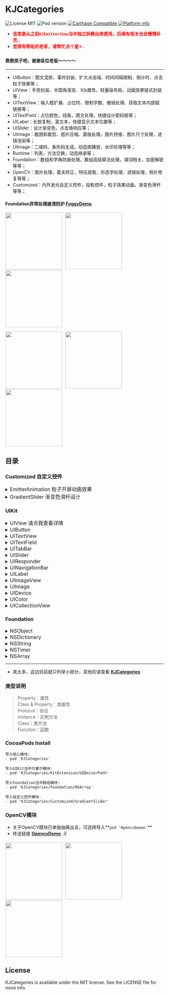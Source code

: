 # KJCategories

![License MIT](https://img.shields.io/github/license/mashape/apistatus.svg?maxAge=2592000)
![Pod version](https://img.shields.io/cocoapods/v/KJCategories.svg?style=flat)
[![Carthage Compatible](https://img.shields.io/badge/Carthage-compatible-4BC51D.svg?style=flat)](https://github.com/yangKJ/KJCategories)
[![Platform info](https://img.shields.io/cocoapods/p/KJCategories.svg?style=flat)](http://cocoadocs.org/docsets/KJCategories)

- <font color=red>**该库是从之前`KJEmitterView`当中独立拆解出来使用，后续有相关也会慢慢补充..**</font>
- <font color=red>**觉得有帮助的老哥，请帮忙点个星⭐..**</font>

#### 救救孩子吧，谢谢各位老板～～～～

---

- UIButton：图文混排、事件封装、扩大点击域、时间间隔限制、倒计时、点击粒子效果等；
- UIView：手势封装、半圆角渐变、Xib属性，轻量级布局，动画效果链式封装等；
- UITextView：输入框扩展、占位符、限制字数、撤销处理、获取文本内部超链接等；
- UITextField：占位颜色，线条，图文处理，快捷设计密码框等；
- UILabel：长按复制，富文本，快捷显示文本位置等；
- UISlider：设计渐变色，点击值响应等；
- UIImage：截图和裁剪、图片压缩、蒙版处理，图片拼接、图片尺寸处理，滤镜渲染等；
- UIImage：二维码、条形码生成，动态图播放，水印处理等等；
- Runtime：列表，方法交换，动态继承等；
- Foundation：数组和字典防崩处理，数组高级算法处理，谓词相关，加密解密等等；
- OpenCV：图片处理，霍夫矫正，特征提取，形态学处理，滤镜处理，照片修复等等；
- Customized：内外发光自定义控件，投影控件，粒子效果动画，渐变色滑杆等等；

#### Foundation异常处理崩溃防护 [FoggyDemo](https://github.com/yangKJ/Foggy)

<p align="left">
<img src="https://p3-juejin.byteimg.com/tos-cn-i-k3u1fbpfcp/fa9943a34e814622854552e25059cbc6~tplv-k3u1fbpfcp-zoom-1.image" width="180" hspace="1px">
<img src="https://p9-juejin.byteimg.com/tos-cn-i-k3u1fbpfcp/3486b4cb450949a484b854341f8d0295~tplv-k3u1fbpfcp-watermark.image" width="180" hspace="5px">
<img src="https://p9-juejin.byteimg.com/tos-cn-i-k3u1fbpfcp/9d68a5f230c64256b1938b1f75f96f83~tplv-k3u1fbpfcp-watermark.image" width="180" hspace="1px">
</p>

<p align="left">
<img src="https://p3-juejin.byteimg.com/tos-cn-i-k3u1fbpfcp/00ce7708308949d19dd97609354efb9c~tplv-k3u1fbpfcp-watermark.image" width="180" hspace="1px">
<img src="https://p3-juejin.byteimg.com/tos-cn-i-k3u1fbpfcp/5893a2df08d3436893e080f2880a0560~tplv-k3u1fbpfcp-watermark.image" width="180" hspace="5px">
<img src="https://p1-juejin.byteimg.com/tos-cn-i-k3u1fbpfcp/f5c7f0b1d8a64826b112d97ebbfe7db6~tplv-k3u1fbpfcp-watermark.image" width="180" hspace="1px">
</p>

## 目录
### Customized 自定义控件
<details><summary><font size=3>EmitterAnimation 粒子开屏动画效果</font></summary>

| 功能 | 类型 | 方法 & 函数 |
|---|:---:|---|
| 初始化方法 | Class | createWithProvider:emitterImage:complete: |
| 重置 | Instance | restart |

</details>
<details><summary><font size=3>GradientSlider 渐变色滑杆设计</font></summary>

| 功能 | 类型 | 方法 & 函数 |
|---|:---:|---|
| 渐变色 | Property | colors |
| 渐变比例 | Property | locations |
| 颜色高度 | Property | colorHeight |
| 边框大小 | Property | borderWidth |
| 边框颜色 | Property | borderColor |
| 当前进度 | Property | progress |
| 重置UI | Instance | updateUI |
| 移动中 | Instance | movingWithTimeSpan:withBlock: |
| 滑动结束 | Instance | moveEndBlock: |

</details>

### UIKit
<details><summary><font size=3>UIView 请点我查看详情</font></summary>

- UIView+KJFrame  轻量级布局

| 功能 | 类型 | 方法 & 函数 |
|---|:---:|---|
| 大小 | Property | size |
| 位置 | Property | origin |
| x坐标 | Property | x |
| y坐标 | Property | y |
| 宽度 | Property | width |
| 高度 | Property | height |
| 中心点x | Property | centerX |
| 中心点y | Property | centerY |
| 左边距离 | Property | left |
| 右边距离 | Property | right |
| 顶部距离 | Property | top |
| 底部距离 | Property | bottom |
| x + width | Property | maxX |
| y + height | Property |maxY |

- UIView+KJXib

| 功能 | 类型 | 方法 & 函数 |
|---|:---:|---|
| 贝塞尔圆角 | Property | bezierRadius |
| 阴影偏移量 | Property | shadowOffset |
| 阴影透明度 | Property | shadowOpacity |
| 阴影的宽度 | Property | shadowWidth |
| 阴影的圆角 | Property | shadowRadius |
| 阴影颜色 | Property | shadowColor |
| 圆角半径 | Property | cornerRadius |
| 边框宽度 | Property | borderWidth |
| 边框颜色 | Property | borderColor |
| 图片属性 | Property | viewImage |
| 判断是否有子视图在滚动 | Property | anySubViewScrolling |
| 判断是否有子视图在滚动 | Instance | kj_anySubViewScrolling |
| 判断控件是否显示在主窗口 | Property | showKeyWindow |
| 判断控件是否显示在主窗口 | Instance | kj_isShowingOnKeyWindow |
| 顶部控制器 | Property | topViewController |
| 当前的控制器 | Property | viewController |
| 当前的控制器 | Instance | kj_currentViewController |
| Xib创建的View | Class | kj_viewFromXib |
| Xib创建的View | Class | kj_viewFromXibWithFrame: |

- UIView+KJRectCorner  进阶版圆角和边框扩展

| 功能 | 类型 | 方法 & 函数 |
|---|:---:|---|
| 圆角半径 | Property | kj_radius |
| 圆角方位 | Property | kj_rectCorner |
| 边框颜色 | Property | kj_borderColor |
| 边框宽度 | Property | kj_borderWidth |
| 边框方位 | Property | kj_borderOrientation |

- UIView+KJGestureBlock  手势Block

| 功能 | 类型 | 方法 & 函数 |
|---|:---:|---|
| 单击手势 | Instance | kj_AddTapGestureRecognizerBlock: |
| 手势处理 | Instance | kj_AddGestureRecognizer:block: |

- UIView+KJAnimation  简单动画效果链式封装

| 功能 | 类型 | 方法 & 函数 |
|---|:---:|---|
| 隐式动画 | Instance | kj_animationImplicitDuration:animations: |
| 移动时刻显示阴影效果 | Instance | kj_movingShadow |
| 动画组 | Instance | kj_animationMoreAnimations: |
| 旋转动画效果 | Instance | kj_animationRotateClockwise:makeParameter: |
| 移动动画效果 | Instance | kj_animationMovePoint:makeParameter: |
| 缩放动画效果 | Instance | kj_animationZoomMultiple:makeParameter: |
| 渐隐动画效果 | Instance | kj_animationOpacity:makeParameter: |

</details>
<details><summary><font size=3>UIButton</font></summary>

- UIButton+KJBlock  点击事件ButtonBlock

| 功能 | 类型 | 方法 & 函数 |
|---|:---:|---|
| 是否开启时间间隔的方法交换 | Protocol | kj_openTimeExchangeMethod |
| 添加点击事件 | Instance | kj_addAction: |
| 添加事件，不支持多枚举形式 | Instance | kj_addAction:forControlEvents: |
| 点击事件间隔 | Property | timeInterval |

- UIButton+KJContentLayout  图文混排（支持XIB显示）

| 功能 | 类型 | 方法 & 函数 |
|---|:---:|---|
| 图文样式 | Property | layoutType |
| 图文间距 | Property | padding |
| 图文边界的间距 | Property | periphery |
| 图文样式 | Property | kj_ButtonContentLayoutType |
| 图文间距 | Property | kj_Padding |
| 图文边界的间距 | Property | kj_PaddingInset |

- UIButton+KJCountDown  倒计时

| 功能 | 类型 | 方法 & 函数 |
|---|:---:|---|
| 倒计时结束的回调 | Property | kButtonCountDownStop |
| 设置倒计时的间隔和倒计时文案 | Instance | kj_startTime:CountDownFormat: |
| 取消倒计时 | Instance | kj_cancelTimer |

- UIButton+KJEmitter  按钮粒子效果

| 功能 | 类型 | 方法 & 函数 |
|---|:---:|---|
| 是否开启粒子效果 | Property | openEmitter |
| 粒子 | Property | emitterCell |
| 设置粒子效果 | Instance | kj_buttonSetEmitterImage:OpenEmitter: |

- UIButton+KJEnlarge  改变UIButton的响应区域 - 扩大Button点击域

| 功能 | 类型 | 方法 & 函数 |
|---|:---:|---|
| 设置按钮额外热区 | Property | touchAreaInsets |
| 扩大点击域 | Instance | kj_EnlargeEdgeWithTop:right:bottom:left: |

- UIButton+KJIndicator  指示器(系统自带菊花)

| 功能 | 类型 | 方法 & 函数 |
|---|:---:|---|
| 按钮是否正在提交中 | Property | submitting |
| 指示器和文字间隔 | Property | indicatorSpace |
| 指示器颜色 | Property | indicatorType |
| 开始提交，指示器跟随文字 | Instance | kj_beginSubmitting: |
| 结束提交 | Instance | kj_endSubmitting |
| 显示指示器 | Instance | kj_showIndicator |
| 隐藏指示器 | Instance | kj_hideIndicator |

</details>
<details><summary><font size=3>UITextView</font></summary>

- UITextView+KJBackout  撤销处理，相当于 command + z

| 功能 | 类型 | 方法 & 函数 |
|---|:---:|---|
| 是否开启撤销功能 | Property | kOpenBackout |
| 撤销输入 | Instance | kj_textViewBackout |

- UITextView+KJPlaceHolder

| 功能 | 类型 | 方法 & 函数 |
|---|:---:|---|
| 占位符文字 | Property | placeHolder |
| 占位符Label | Property | placeHolderLabel |

- UITextView+KJLimitCounter  限制处理

| 功能 | 类型 | 方法 & 函数 |
|---|:---:|---|
| 限制字数 | Property | limitCount |
| 限制区域右边距 | Property | limitMargin |
| 限制区域高度 | Property | limitHeight |
| 统计限制字数Label | Property | limitLabel |

</details>
<details><summary><font size=3>UITextField</font></summary>

- UITextField+KJExtension  输入框扩展，快速设置账号密码框

| 功能 | 类型 | 方法 & 函数 |
|---|:---:|---|
| 设置底部边框线条颜色 | Property | bottomLineColor |
| 占位placeholder颜色 | Property | placeholderColor |
| 占位文字字体大小 | Property | placeholderFontSize |
| 最大长度 | Property | maxLength |
| 明文暗文切换 | Property | securePasswords |
| 达到最大字符长度 | Property | kMaxLengthBolck |
| 文本编辑时刻回调 | Property | kTextEditingChangedBolck |
| 设置左边视图，类似账号密码标题 | Instance | kj_leftView: |
| 设置右边视图，类似小圆叉 | Instance | kj_rightViewTapBlock:ImageName:Width:Padding: |

</details>
<details><summary><font size=3>UITabBar</font></summary>

- UITabBar+KJBadge  显示小红点

| 功能 | 类型 | 方法 & 函数 |
|---|:---:|---|
| 当前的TabBar个数 | Protocol | kj_tabBarCount: |
| 显示小红点 | Instance | kj_showRedBadgeOnItemIndex: |
| 隐藏小红点 | Instance | kj_hideRedBadgeOnItemIndex: |

</details>
<details><summary><font size=3>UISlider</font></summary>

- KJColorSlider  渐变色滑块

| 功能 | 类型 | 方法 & 函数 |
|---|:---:|---|
| 颜色数组 | Property | colors |
| 每个颜色对应的位置信息 | Property | locations |
| 颜色的高度 | Property | colorHeight |
| 边框宽度 | Property | borderWidth |
| 边框颜色 | Property | borderColor |
| 回调处理时间 | Property | timeSpan |
| 当前进度，用于外界kvo | Property | progress |
| 移动回调处理 | Property | kValueChangeBlock |
| 移动结束回调处理 | Property | kMoveEndBlock |
| 重新设置UI | Instance | kj_setUI |

- UISlider+KJTapValue  滑杆点击改值

| 功能 | 类型 | 方法 & 函数 |
|---|:---:|---|
| 是否开启滑杆点击修改值 | Property | kTapValue |

</details>
<details><summary><font size=3>UIResponder</font></summary>

- UIResponder+KJAdapt   简单的屏幕比例适配

| 功能 | 类型 | 方法 & 函数 |
|---|:---:|---|
| 设计图机型 | Protocol | kj_adaptModelType: |
| 水平比例适配 | Function | KJAdaptScaleLevel |
| 竖直比例适配 | Function | KJAdaptScaleVertical |
| 适配CGpoint | Function | KJAdaptPointMake |
| 适配CGSize | Function | KJAdaptSizeMake |
| 适配CGRect | Function | KJAdaptRectMake |
| 适配UIEdgeInsets | Function | KJAdaptEdgeInsetsMake |

</details>
<details><summary><font size=3>UINavigationBar</font></summary>

- UINavigationBar+KJExtension  
 
| 功能 | 类型 | 方法 & 函数 |
|---|:---:|---|
| 设置navigationBar背景颜色 | Property | kj_BackgroundColor |
| 设置基础的透明度 | Property | kj_Alpha |
| 重置 | Instance | kj_reset |

</details>
<details><summary><font size=3>UILabel</font></summary>

- UILabel+KJCopy   UILabel添加长按复制功能

| 功能 | 类型 | 方法 & 函数 |
|---|:---:|---|
| 是否可以拷贝 | Property | copyable |
| 移除拷贝长按手势 | Instance | kj_removeCopyLongPressGestureRecognizer |

- UILabel+KJExtension   文本位置和尺寸获取

| 功能 | 类型 | 方法 & 函数 |
|---|:---:|---|
| 设置文字内容显示位置 | Property | customTextAlignment |
| 获取宽度 | Instance | kj_calculateWidth |
| 获取高度 | Instance | kj_calculateHeightWithWidth: |
| 获取高度，指定行高 | Instance | kj_calculateHeightWithWidth:OneLineHeight: |

- UILabel+KJAttributedString   富文本

| 功能 | 类型 | 方法 & 函数 |
|---|:---:|---|
| Range之间文字行间距 | Instance | kj_AttributedStringTextLineSpace: |
| Range之间文字大小 | Instance | kj_AttributedStringTextFont:Range: |
| Range之间文字颜色 | Instance | kj_AttributedStringTextColor:Range: |
| Range之间文字大小和颜色 | Instance | kj_AttributedStringTextFont:TextColor:Range: |
| Range之间文字相关属性 | Instance | kj_AttributedStringTextAttributes:Range: |
| 富文本文字大小 | Instance | kj_AttributedStringTextFont:Loc:Len: |
| 富文本文字颜色 | Instance | kj_AttributedStringTextColor:Loc:Len: |
| 富文本文字大小和颜色 | Instance | kj_AttributedStringTextFont:TextColor:Loc:Len: |
| 富文本文字相关属性 | Instance | kj_AttributedStringTextAttributes:Loc:Len: |

</details>
<details><summary><font size=3>UIImageView</font></summary>

- UIImageView+KJBlur   模糊处理（高斯模糊、Accelerate模糊、毛玻璃、蒙版）

| 功能 | 类型 | 方法 & 函数 |
|---|:---:|---|
| 模糊处理 | Instance | kj_blurImageViewWithBlurType:BlurImage:BlurRadius: |

- UIImageView+KJLetters  文字头像，首字母缩略头像

| 功能 | 类型 | 方法 & 函数 |
|---|:---:|---|
| 显示文字图片 | Instance | kj_imageViewWithText:LettersInfo: |
| 浏览头像，点击全屏展示 | Instance | kj_headerImageShowScreen |
| 浏览头像，背景颜色 | Instance | kj_headerImageShowScreenWithBackground: |

</details>
<details><summary><font size=3>UIImage</font></summary>

- UIImage+KJQRCode  二维码/条形码生成器，特别备注文字不能是中文汉字

| 功能 | 类型 | 方法 & 函数 |
|---|:---:|---|
| 将字符串转成条形码 | Class | kj_barCodeImageWithContent: |
| 生成二维码 | Class | kj_QRCodeImageWithContent:codeImageSize: |
| 生成指定颜色二维码 | Class | kj_QRCodeImageWithContent:codeImageSize:color: |
| 生成条形码 | Class | kj_barcodeImageWithContent:codeImageSize: |
| 生成指定颜色条形码 | Class | kj_barcodeImageWithContent:codeImageSize:color: |
| 改变图片尺寸，bitmap方式 | Instance | kj_bitmapChangeImageSize: |
| 改变图片内部像素颜色 | Instance | kj_changeImagePixelColor: |

- UIImage+KJURLSize  获取网络图片尺寸

| 功能 | 类型 | 方法 & 函数 |
|---|:---:|---|
| 获取网络图片尺寸 | Class | kj_imageGetSizeWithURL: |
| 异步等待获取网络图片大小，信号量 | Class | kj_imageAsyncGetSizeWithURL: |

- UIImage+KJScale  图片尺寸处理

| 功能 | 类型 | 方法 & 函数 |
|---|:---:|---|
| 通过比例来缩放图片 | Instance | kj_scaleImage: |
| 以固定宽度缩放图像 | Instance | kj_scaleWithFixedWidth: |
| 以固定高度缩放图像 | Instance | kj_scaleWithFixedHeight: |
| 等比改变图片尺寸 | Instance | kj_cropImageWithAnySize: |
| 等比缩小图片尺寸 | Instance | kj_zoomImageWithMaxSize: |
| 不拉升填充图片 | Instance | kj_fitImageWithSize: |

- UIImage+KJPhotoshop

| 功能 | 类型 | 方法 & 函数 |
|---|:---:|---|
| 获取图片平均颜色 | Instance | kj_getImageAverageColor |
| 获得灰度图 | Instance | kj_getGrayImage |
| 改变图片透明度 | Instance | kj_changeImageAlpha: |
| 改变图片背景颜色 | Instance | kj_changeImageColor: |
| 修改图片线条颜色 | Instance | kj_imageLinellaeColor: |
| 图层混合 | Instance | kj_imageBlendMode:TineColor: |

- UIImage+KJMask   蒙版处理，图片拼接

| 功能 | 类型 | 方法 & 函数 |
|---|:---:|---|
| 文字水印 | Instance | kj_waterText:direction:textColor:font:margin: |
| 图片水印 | Instance | kj_waterImage:direction:waterSize:margin: |
| 图片添加水印 | Instance | kj_waterMark:InRect: |
| 蒙版图片处理 | Instance | kj_maskImage: |
| 圆形图片 | Instance | kj_circleImage |
| 椭圆形图片 | Instance | kj_ellipseImage |
| 图片透明区域点击穿透处理 | Instance | kj_transparentWithPoint: |

- UIImage+KJJoint   图片拼接相关处理

| 功能 | 类型 | 方法 & 函数 |
|---|:---:|---|
| 旋转图片和镜像处理 | Instance | kj_rotationImageWithOrientation: |
| 竖直方向拼接随意张图片，固定主图的宽度 | Instance | kj_moreJointVerticalImage: |
| 水平方向拼接随意张图片，固定主图的高度 | Instance | kj_moreJointLevelImage: |
| 图片多次合成处理 | Instance | kj_imageCompoundWithLoopNums:Orientation: |
| 水平方向拼接随意张图片，固定主图的高度 | Instance | kj_moreAccelerateJointLevelImage: |
| 图片拼接艺术 | Instance | kj_jointImageWithJointType:Size:Maxw: |

- UIImage+KJGIF   播放动态图

| 功能 | 类型 | 方法 & 函数 |
|---|:---:|---|
| 本地动态图播放 | Class | kj_gifLocalityImageWithName: |
| 本地动图 | Class | kj_gifImageWithData: |
| 网络动图 | Class | kj_gifImageWithURL: |

- UIImage+CoreImage   CoreImage框架整理

| 功能 | 类型 | 方法 & 函数 |
|---|:---:|---|
| Photoshop滤镜 | Instance | kj_coreImagePhotoshopWithType:Value: |
| 通用方法 | Instance | kj_coreImageCustomWithName:Dicts: |
| 高光和阴影 | Instance | kj_coreImageHighlightShadowWithHighlightAmount:ShadowAmount: |
| 将图片黑色变透明 | Instance | kj_coreImageBlackMaskToAlpha |
| 马赛克 | Instance | kj_coreImagePixellateWithCenter:Scale: |
| 图片圆形变形 | Instance | kj_coreImageCircularWrapWithCenter:Radius:Angle: |
| 环形透镜畸变 | Instance | kj_coreImageTorusLensDistortionCenter:Radius:Width:Refraction: |
| 空变形 | Instance | kj_coreImageHoleDistortionCenter:Radius: |

- UIImage+KJCompress  图片压缩处理，提供几种系统API的处理方式

| 功能 | 类型 | 方法 & 函数 |
|---|:---:|---|
| 压缩图片到指定大小 | Instance | kj_compressTargetByte: |
| 压缩图片到指定大小 | Class | kj_compressImage:TargetByte: |
| UIKit方式 | Instance | kj_UIKitChangeImageSize: |
| Quartz 2D | Instance | kj_QuartzChangeImageSize: |
| ImageIO | Instance | kj_ImageIOChangeImageSize: |
| CoreImage | Instance | kj_CoreImageChangeImageSize: |
| Accelerate | Instance | kj_AccelerateChangeImageSize: |

- UIImage+KJCapture  截图和裁剪处理

| 功能 | 类型 | 方法 & 函数 |
|---|:---:|---|
| 当前视图截图 | Class | kj_captureScreen: |
| 指定位置屏幕截图 | Class | kj_captureScreen:Rect: |
| 自定义质量的截图，quality质量倍数 | Class | kj_captureScreen:Rect:Quality: |
| 截取当前屏幕（窗口截图） | Class | kj_captureScreenWindow |
| 截取当前屏幕（根据手机方向旋转） | Class | kj_captureScreenWindowForInterfaceOrientation |
| 截取滚动视图的长图 | Class | kj_captureScreenWithScrollView:ContentOffset: |
| 裁剪掉图片周围的透明部分 | Class | kj_cutImageRoundAlphaZero: |
| 不规则图形切图 | Class | kj_anomalyCaptureImageWithView:BezierPath: |
| 多边形切图 | Class | kj_polygonCaptureImageWithImageView:PointArray: |
| 指定区域裁剪 | Class | kj_cutImageWithImage:Frame: |
| quartz 2d 实现裁剪 | Class | kj_quartzCutImageWithImage:Frame: |
| 图片路径裁剪，裁剪路径 "以外" 部分 | Class | kj_captureOuterImage:BezierPath:Rect: |
| 图片路径裁剪，裁剪路径 "以内" 部分 | Class | kj_captureInnerImage:BezierPath:Rect: |

- UIImage+KJAccelerate  Accelerate 框架的图片处理

| 功能 | 类型 | 方法 & 函数 |
|---|:---:|---|
| 图片旋转 | Instance | kj_rotateInRadians: |
| 模糊处理 | Instance | kj_blurImageSoft |
| 模糊处理 | Instance | kj_blurImageLight |
| 模糊处理 | Instance | kj_blurImageExtraLight |
| 模糊处理 | Instance | kj_blurImageDark |
| 指定颜色线性模糊 | Instance | kj_blurImageWithTintColor: |
| 线性模糊，保留透明区域 | Instance | kj_linearBlurryImageBlur: |
| 模糊处理 | Instance | kj_blurImageWithRadius:Color:MaskImage: |
| 均衡运算 | Instance | kj_equalizationImage |
| 侵蚀 | Instance | kj_erodeImage |
| 形态膨胀/扩张 | Instance | kj_dilateImage |
| 多倍侵蚀 | Instance | kj_erodeImageWithIterations: |
| 形态多倍膨胀/扩张 | Instance | kj_dilateImageWithIterations: |
| 梯度 | Instance | kj_gradientImageWithIterations: |
| 顶帽运算 | Instance | kj_tophatImageWithIterations: |
| 黑帽运算 | Instance | kj_blackhatImageWithIterations: |
| 卷积处理 | Instance | kj_convolutionImageWithKernel: |
| 锐化 | Instance | kj_sharpenImage |
| 锐化 | Instance | kj_sharpenImageWithIterations: |
| 浮雕 | Instance | kj_embossImage |
| 高斯 | Instance | kj_gaussianImage |
| 边缘检测 | Instance | kj_marginImage |
| 边缘检测 | Instance | kj_edgeDetection |

</details>
<details><summary><font size=3>UIDevice</font></summary>

- UIDevice+KJSystem  系统相关的操作

| 功能 | 类型 | 方法 & 函数 |
|---|:---:|---|
| App版本号 | Class | appCurrentVersion |
| App名称 | Class | appName |
| 手机UUID | Class | deviceID |
| 获取App图标 | Class | appIcon |
| 判断App是否支持横屏 | Class | supportHorizontalScreen |
| 获取启动页图片  | Class | launchImage |
| 系统启动图缓存路径 | Class | launchImageCachePath |
| 启动图备份文件路径 | Class | launchImageBackupPath |
| 生成启动图 | Class | kj_launchImageWithPortrait:Dark: |
| 生成启动图 | Class | kj_launchImageWithStoryboard:Portrait:Dark: |
| 对比版本号 | Class | kj_comparisonVersion: |
| 获取AppStore版本号和详情信息 | Class | kj_getAppStoreVersionWithAppid:Details: |
| 跳转到指定URL | Class | kj_openURL: |
| 调用AppStore | Class | kj_skipToAppStoreWithAppid: |
| 调用自带浏览器safari | Class | kj_skipToSafari |
| 调用自带Mail | Class | kj_skipToMail |
| 是否切换为扬声器 | Class | kj_changeLoudspeaker: |
| 保存到相册 | Class | kj_savedPhotosAlbumWithImage:Complete: |
| 系统自带分享 | Class | kj_shareActivityWithItems:ViewController:Complete: |
| 切换根视图控制器 | Class | kj_changeRootViewController:Complete: |

</details>
<details><summary><font size=3>UIColor</font></summary>

- UIColor+KJExtension  颜色相关扩展

| 功能 | 类型 | 方法 & 函数 |
|---|:---:|---|
| 渐变颜色 | Class | zj_gradientColorWithColors:GradientType:Size: |
| 竖直渐变颜色 | Instance | kj_gradientVerticalToColor:Height: |
| 横向渐变颜色 | Instance | kj_gradientAcrossToColor:Width: |
| UIColor转16进制字符串 | Class | kj_hexStringFromColor: |
| 16进制字符串转UIColor | Class | kj_colorWithHexString: |
| 获取图片上指定点的颜色 | Class | kj_colorAtImage:Point: |
| 获取ImageView上指定点的图片颜色 | Class | kj_colorAtImageView:Point: |

- UIColor+KJExtension2  颜色相关扩展

| 功能 | 类型 | 方法 & 函数 |
|---|:---:|---|
| 红 | Property | red |
| 绿 | Property | green |
| 蓝 | Property | blue |
| 透明度 | Property | alpha |
| 色相 | Property | hue |
| 饱和度 | Property | saturation |
| 亮度 | Property | light |

</details>
<details><summary><font size=3>UICollectionView</font></summary>

- UICollectionView+KJTouch  获取touch事件处理

| 功能 | 类型 | 方法 & 函数 |
|---|:---:|---|
| 开启方法交换 | Property | kOpenExchange |
| Touch里面移动回调 | Property | moveblock |

</details>

### Foundation
<details><summary><font size=3>NSObject</font></summary>

- NSObject+KJKVO  键值监听封装，自动释放

| 功能 | 类型 | 方法 & 函数 |
|---|:---:|---|
| kvo监听 | Instance | kj_observeKey:ObserveResultBlock: |

- NSObject+KJRuntime  Runtime轻量级封装

| 功能 | 类型 | 方法 & 函数 |
|---|:---:|---|
| 获取该对象的所有属性，包含父类 | Property | propertyTemps |
| 实例变量列表 | Property | ivarTemps |
| 方法列表 | Property | methodTemps |
| 遵循的协议列表 | Property | protocolTemps |
| 归档封装 | Instance | kj_encodeRuntime: |
| 解档封装 | Instance | kj_initCoderRuntime: |

- NSObject+KJSemaphore  轻量级解耦工具（信号）

| 功能 | 类型 | 方法 & 函数 |
|---|:---:|---|
| 发送消息处理 | Instance | kj_sendSemaphoreWithKey:Message:Parameter: |
| 接收消息处理 | Instance | kj_receivedSemaphoreBlock: |
| 代码执行时间处理 | Class | kj_executeTime: |

</details>
<details><summary><font size=3>NSDictionary</font></summary>

- NSDictionary+KJExtension  

|  功能   |  类型  | 方法 & 函数 |
|---|:---:|---|
| 是否为空 | Property | isEmpty |
| 转换为Josn字符串 | Property | jsonString |

</details>
<details><summary><font size=3>NSString</font></summary>

- NSString+KJExtension  字符串扩展属性

|  功能   |  类型 | 方法 & 函数 |
|---|:---:|---|
| 是否为空 | Property | isEmpty |
| 转换为URL | Property | URL |
| 获取图片 | Property | image |
| 取出HTML | Property | HTMLString |
| Josn字符串转字典 | Property | jsonDict |
| 生成竖直文字 | Property | verticalText |

- NSString+KJChinese  汉字相关处理

|  功能   |  类型  | 方法 & 函数 |
|---|:---:|---|
| 汉字转拼音 | Property | pinYin |
| 随机汉字 | Class | kj_randomCreateChinese: |
| 查找数据 | Instance | kj_searchArray: |
| 字母排序 | Instance | kj_letterSortArray: |

- NSString+KJPredicate  谓词工具

|  功能   |  类型 | 方法 & 函数 |
|---|:---:|---|
| 过滤空格 | Instance | kj_filterSpace |
| 验证数字 | Instance | kj_validateNumber |
| 是否有特殊字符 | Instance | kj_validateHaveSpecialCharacter |
| 过滤特殊字符 | Instance | kj_removeSpecialCharacter: |
| 验证手机号码 | Instance | kj_validateMobileNumber |
| 验证邮箱格式 | Instance | kj_validateEmail |
| 验证身份证 | Instance | kj_validateIDCardNumber |
| 验证银行卡 | Instance | kj_validateBankCardNumber |

- NSString+KJSecurity 加密解密工具，链式处理

|  功能   |  类型 | 方法 & 函数 |
|---|:---:|---|
| 生成key | Instance | kj_createKey |
| 生成token | Instance | kj_createToken |
| RSA公钥加密 | Instance | kj_rsaEncryptPublicKey |
| RSA公钥解密 | Instance | kj_rsaDecryptPublicKey |
| RSA私钥加密 | Instance | kj_rsaEncryptPrivateKey |
| RSA私钥解密 | Instance | kj_rsaDecryptPrivateKey |
| AES加密 | Instance | kj_aesEncryptKey |
| AES解密 | Instance | kj_aesDecryptKey |
| Base64编码 | Instance | kj_base64EncodedString |
| Base64解码 | Instance | kj_base64DecodingString |

</details>
<details><summary><font size=3>NSTimer</font></summary>

- NSTimer+KJExtension

|  功能   |  类型 | 方法 & 函数 |
|---|:---:|---|
| 线程计时器 | Class | kj_timerWithTimeInterval:Repeats:Block: |
| 立刻执行 | Instance | kj_immediatelyTimer |
| 暂停 | Instance | kj_pauseTimer |
| 重启计时器 | Instance | kj_resumeTimer |
| 延时执行 | Instance | kj_resumeTimerAfterTimeInterval: |
| 释放计时器 | Class | kj_invalidateTimer: |

</details>
<details><summary><font size=3>NSArray</font></summary>

- NSArray+KJPredicate  谓词工具

| 功能 | 类型 | 方法 & 函数 |
|---|:---:|---|
| 对比两个数组删除相同元素并合并 | Instance | kj_mergeArrayAndDelEqualObjWithOtherArray: |
| 过滤数组 | Instance | kj_filtrationDatasWithPredicateBlock: |
| 除去数组当中包含目标数组的数据 | Instance | kj_delEqualDatasWithTargetTemps: |
| 按照某一属性的升序降序排列 | Instance | kj_sortDescriptorWithKey:Ascending: |
| 按照某些属性的升序降序排列 | Instance | kj_sortDescriptorWithKeys:Ascendings: |
| 取出 key 中匹配 value 的元素 | Instance | kj_takeOutDatasWithKey:Value: |
| 字符串比较运算符 | Instance | kj_takeOutDatasWithOperator:Key:Value: |

- NSArray+KJExtension  对数组里面元素的相关处理

|  功能   |  类型  | 方法 & 函数 |
|---|:---:|---|
| 是否为空 | Property | isEmpty |
| 筛选数据 | Instance | kj_detectArray: |
| 多维数组筛选数据 | Instance | kj_detectManyDimensionArray: |
| 查找数据 | Instance | kj_searchObject: |
| 映射 | Instance | kj_mapArray: |
| 插入数据到目的位置 | Instance | kj_insertObject: |
| 数组计算交集 | Instance | kj_arrayIntersectionWithOtherArray: |
| 数组计算差集 | Instance | kj_arrayMinusWithOtherArray: |
| 随机打乱数组 | Instance | kj_disorganizeArray |
| 删除数组当中的相同元素 | Instance | kj_delArrayEquelObj |
| 二分查找 | Instance | kj_binarySearchTarget: |
| 冒泡排序 | Instance | kj_bubbleSort |
| 插入排序 | Instance | kj_insertSort |
| 选择排序 | Instance | kj_selectionSort |

</details>

----

- 真太多，这边目前就只列举小部分，其他的请查看 [**KJCategories**](https://github.com/yangKJ/KJCategories)

### 类型说明
> Property：属性  
> Class & Property：类属性  
> Protocol：协议  
> Instance：实例方法  
> Class：类方法  
> Function：函数

### CocoaPods Install
```
导入核心模块:
- pod 'KJCategories'

导入UIKit当中贝塞尔模块:
- pod 'KJCategories/KitExtension/UIBezierPath'

导入Foundation当中数组模块:
- pod 'KJCategories/Foundation/NSArray'

导入自定义控件模块:
- pod 'KJCategories/Customized/GradientSlider'
```

### OpenCV模块
- 关于OpenCV模块已单独抽离出去，可选择导入**`pod 'OpencvQueen'`**
- 传送链接 [**OpencvDemo**](https://github.com/yangKJ/OpencvQueen) .✌️

<p align="left">
<img src="https://p6-juejin.byteimg.com/tos-cn-i-k3u1fbpfcp/be86b64dac0b4bb4ae393f2b17d732a6~tplv-k3u1fbpfcp-watermark.image" width="180" hspace="1px">
<img src="https://p6-juejin.byteimg.com/tos-cn-i-k3u1fbpfcp/0d0e31ce4c324bfebc12500608335c2c~tplv-k3u1fbpfcp-watermark.image" width="180" hspace="5px">
<img src="https://p1-juejin.byteimg.com/tos-cn-i-k3u1fbpfcp/de85289ad3574a0cb101446249d800e4~tplv-k3u1fbpfcp-watermark.image" width="180" hspace="1px">
</p>

## License

KJCategories is available under the MIT license. See the LICENSE file for more info.
